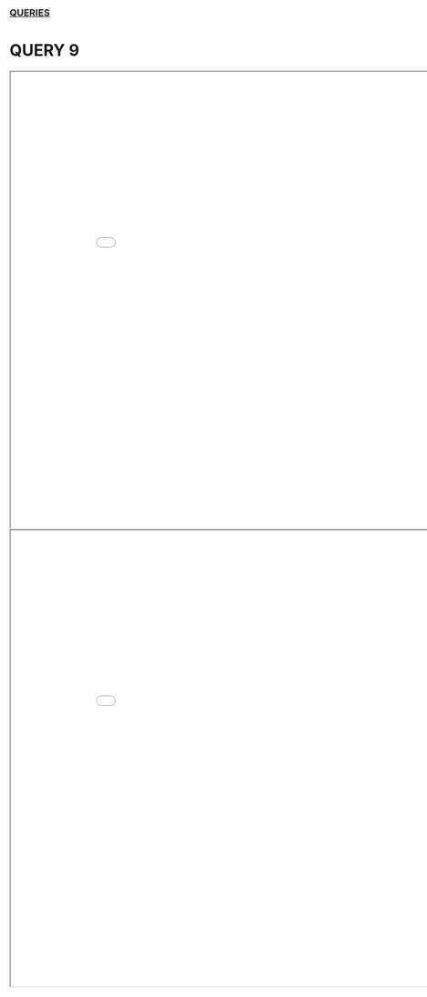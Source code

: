 ### [QUERIES](https://nuknuk48.github.io/cs418project/queries)
# QUERY 9

<iframe width="900" height="800" frameborder="1" scrolling="no" src="//plot.ly/~SohumMehrotra/62.embed"></iframe>

<iframe width="900" height="800" frameborder="1" scrolling="no" src="//plot.ly/~SohumMehrotra/64.embed"></iframe>
